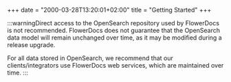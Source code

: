 +++
date = "2000-03-28T13:20:01+02:00"
title = "Getting Started"
+++



:::warningDirect access to the OpenSearch repository used by FlowerDocs is not recommended. FlowerDocs does not guarantee that the OpenSearch data model will remain unchanged over time, as it may be modified during a release upgrade.

For all data stored in OpenSearch, we recommend that our clients/integrators use FlowerDocs web services, which are maintained over time.
 ::: 
